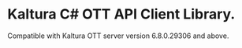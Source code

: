 # Kaltura C# OTT API Client Library.
Compatible with Kaltura OTT server version 6.8.0.29306 and above.
